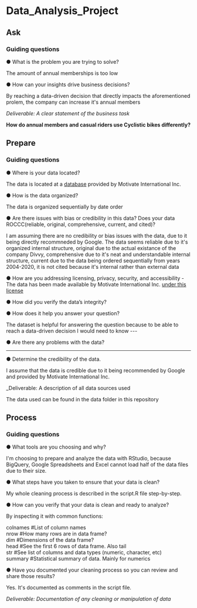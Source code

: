 # Data_Analysis_Project

## Ask
### Guiding questions
● What is the problem you are trying to solve?  

The amount of annual memberships is too low  

● How can your insights drive business decisions?  

By reaching a data-driven decision that directly impacts the aforementioned prolem, the company can increase it's annual members  

_Deliverable: A clear statement of the business task_

**How do annual members and casual riders use Cyclistic bikes differently?**  

## Prepare   
### Guiding questions  

● Where is your data located?  

The data is located at a [database](https://divvy-tripdata.s3.amazonaws.com/index.html) provided by Motivate International Inc. 

● How is the data organized?  

The data is organized sequentially by date order    

● Are there issues with bias or credibility in this data? Does your data ROCCC(reliable, original, comprehensive, current, and cited)?  

I am assuming there are no credibility or bias issues with the data, due to it being directly recommneded by Google. The data seems reliable due to it's organized internal structure, original due to the actual existance of the company Divvy, comprehensive due to it's neat and understandable internal structure, current due to the data being ordered sequentially from years 2004-2020, it is not cited because it's internal rather than external data   

● How are you addressing licensing, privacy, security, and accessibility - The data has been made available by
Motivate International Inc. [under this license](https://www.divvybikes.com/data-license-agreement)   

● How did you verify the data’s integrity?  

● How does it help you answer your question?  

The dataset is helpful for answering the question because to be able to reach a data-driven decision I would need to know ---  

● Are there any problems with the data?  

---  

● Determine the credibility of the data.  

I assume that the data is credible due to it being recommended by Google and provided by Motivate International Inc. 

_Deliverable: A description of all data sources used  

The data used can be found in the data folder in this repository  

## Process  

### Guiding questions  

● What tools are you choosing and why?  

I'm choosing to prepare and analyze the data with RStudio, because BigQuery, Google Spreadsheets and Excel cannot load half of the data files due to their size.  

● What steps have you taken to ensure that your data is clean?  

My whole cleaning process is described in the script.R file step-by-step.

● How can you verify that your data is clean and ready to analyze?

By inspecting it with common functions:

colnames             #List of column names  
nrow                 #How many rows are in data frame?  
dim                  #Dimensions of the data frame?  
head                 #See the first 6 rows of data frame.  Also tail  
str                  #See list of columns and data types (numeric, character, etc)  
summary              #Statistical summary of data. Mainly for numerics  


● Have you documented your cleaning process so you can review and share those results?  

Yes. It's documented as comments in the script file.  

_Deliverable: Documentation of any cleaning or manipulation of data_  
